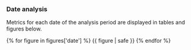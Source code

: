 
### Date analysis

Metrics for each date of the analysis period are displayed in tables and figures below.

{% for figure in figures['date'] %}
  {{ figure | safe }}
{% endfor %}
